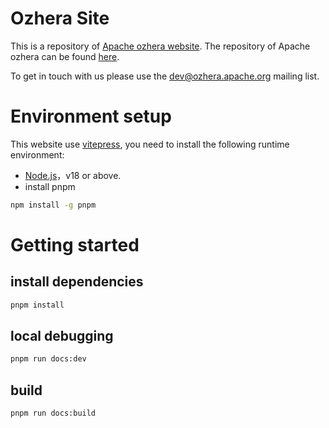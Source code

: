 # Ozhera Site

This is a repository of [Apache ozhera website](https://ozhera.apache.org).
The repository of Apache ozhera can be found [here](https://github.com/apache/ozhera).

To get in touch with us please use the dev@ozhera.apache.org mailing list.

# Environment setup

This website use [vitepress](https://vitepress.dev/guide/what-is-vitepress), you need to install the following runtime environment:

- [Node.js](https://nodejs.org/)，v18 or above.
- install pnpm

```bash
npm install -g pnpm
```

# Getting started

## install dependencies
```bash
pnpm install
``` 

## local debugging

```bash
pnpm run docs:dev
```

## build

```bash
pnpm run docs:build
```
